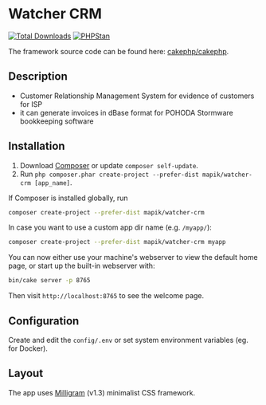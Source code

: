 # Watcher CRM

[![Total Downloads](https://img.shields.io/packagist/dt/mapik/watcher-crm.svg?style=flat-square)](https://packagist.org/packages/mapik/watcher-crm)
[![PHPStan](https://img.shields.io/badge/PHPStan-level%205-brightgreen.svg?style=flat-square)](https://github.com/phpstan/phpstan)

The framework source code can be found here: [cakephp/cakephp](https://github.com/cakephp/cakephp).

## Description
- Customer Relationship Management System for evidence of customers for ISP
- it can generate invoices in dBase format for POHODA Stormware bookkeeping software

## Installation

1. Download [Composer](https://getcomposer.org/doc/00-intro.md) or update `composer self-update`.
2. Run `php composer.phar create-project --prefer-dist mapik/watcher-crm [app_name]`.

If Composer is installed globally, run

```bash
composer create-project --prefer-dist mapik/watcher-crm
```

In case you want to use a custom app dir name (e.g. `/myapp/`):

```bash
composer create-project --prefer-dist mapik/watcher-crm myapp
```

You can now either use your machine's webserver to view the default home page, or start
up the built-in webserver with:

```bash
bin/cake server -p 8765
```

Then visit `http://localhost:8765` to see the welcome page.

## Configuration

Create and edit the `config/.env` or set system environment variables (eg. for Docker).

## Layout

The app uses [Milligram](https://milligram.io/) (v1.3) minimalist CSS
framework.

